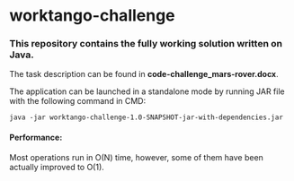 # worktango-challenge
<h3>This repository contains the fully working solution written on Java.</h3>

The task description can be found in <b>code-challenge_mars-rover.docx</b>.

The application can be launched in a standalone mode by running JAR file with the following command in CMD: 
```
java -jar worktango-challenge-1.0-SNAPSHOT-jar-with-dependencies.jar
```
<h4>Performance:</h4>
Most operations run in O(N) time, however, some of them have been actually improved to O(1).
